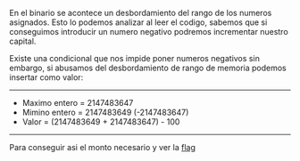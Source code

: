 En el binario se acontece un desbordamiento del rango de los numeros asignados.
Esto lo podemos analizar al leer el codigo, sabemos que si conseguimos introducir un numero
negativo podremos incrementar nuestro capital.

Existe una condicional que nos impide poner numeros negativos sin embargo, si abusamos del desbordamiento
de rango de memoria podemos insertar como valor:

---
- Maximo entero = 2147483647
- Mimino entero = 2147483649 (-2147483647)
- Valor = (2147483649 + 2147483647) - 100
---

Para conseguir asi el monto necesario y ver la [flag](https://github.com/Rojo-On1/CTF-Book/blob/main/CTF-Contest/CodeVinciCTF/Intro/candyshop/images/flag.png)
